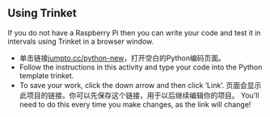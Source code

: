 ## Using Trinket

If you do not have a Raspberry Pi then you can write your code and test it in intervals using Trinket in a browser window.

- 单击链接[jumpto.cc/python-new](http://jumpto.cc/python-new)，打开空白的Python编码页面。
- Follow the instructions in this activity and type your code into the Python template trinket.
- To save your work, click the down arrow and then click ‘Link’. 页面会显示此项目的链接。你可以先保存这个链接，用于以后继续编辑你的项目。 You’ll need to do this every time you make changes, as the link will change!